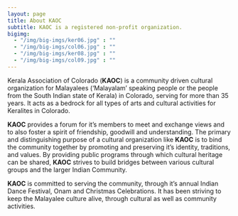 ```yaml
---
layout: page
title: About KAOC
subtitle: KAOC is a registered non-profit organization.
bigimg:
  - "/img/big-imgs/ker06.jpg" : ""
  - "/img/big-imgs/col06.jpg" : ""
  - "/img/big-imgs/ker08.jpg" : ""
  - "/img/big-imgs/col09.jpg" : ""
---
```

Kerala Association of Colorado (**KAOC**) is a community driven cultural organization for Malayalees (‘Malayalam’ speaking people or the people from the South Indian state of Kerala) in Colorado, serving for more than 35 years. It acts as a bedrock for all types of arts and cultural activities for Keralites in Colorado.

**KAOC** provides a forum for it’s members to meet and exchange views and to also foster a spirit of friendship, goodwill and understanding. The primary and distinguishing purpose of a cultural organization like **KAOC** is to bind the community together by promoting and preserving it’s identity, traditions, and values. By providing public programs through which cultural heritage can be shared, **KAOC** strives to build bridges between various cultural groups and the larger Indian Community.

**KAOC** is committed to serving the community, through it’s annual Indian Dance Festival, Onam and Christmas Celebrations. It has been striving to keep the Malayalee culture alive, through cultural as well as community activities.
